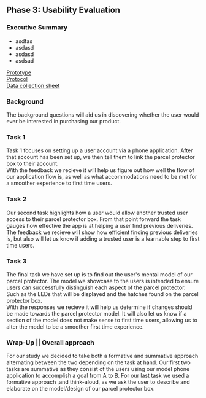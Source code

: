 ## Phase 3: Usability Evaluation
### Executive Summary
- asdfas   
-  asdasd  
-  asdasd  
-  asdsad


[Prototype](https://xd.adobe.com/view/16f6dd48-460d-4102-acb4-25a29a98c989-43a5/?fullscreen)     
[Protocol](Box_Bois_Usability_Test_Protocol.pdf)       
[Data collection sheet](https://docs.google.com/spreadsheets/d/1MjsM1fVdNqtomzDAQW_QMf9lI9NFl82loGBwy3lTQrc/edit?usp=sharing)   


### Background 
The background questions will aid us in discovering whether the user would ever be interested in purchasing our product.     


### Task 1   
Task 1 focuses on setting up a user account via a phone application. After that account has been set up, we then tell them to link the parcel protector box to their account.  
With the feedback we recieve it will help us figure out how well the flow of our application flow is, as well as what accommodations need to be met for a smoother experience to first time users. 

### Task 2
Our second task highlights how a user would allow another trusted user access to their parcel protector box. From that point forward the task gauges how effective the app is at helping a user find previous deliveries.   
The feedback we recieve will show how efficient finding previous deliveries is, but also will let us know if adding a trusted user is a learnable step to first time users. 

### Task 3
The final task we have set up is to find out the user's mental model of our parcel protector. The model we showcase to the users is intended to ensure users can successfully distinguish each aspect of the parcel protector. Such as the LEDs that will be displayed and the hatches found on the parcel protector box.    
With the responses we recieve it will help us determine if changes should be made towards the parcel protector model. It will also let us know if a section of the model does not make sense to first time users, allowing us to alter the model to be a smoother first time experience.

### Wrap-Up || Overall approach
For our study we decided to take both a formative and summative approach alternating between the two depending on the task at hand. Our first two tasks are summative as they consist of the users using our model phone application to accomplish a goal from A to B. For our last task we used a formative approach ,and think-aloud, as we ask the user to describe and elaborate on the model/design of our parcel protector box.   
